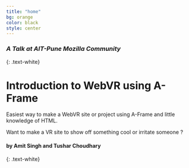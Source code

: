 ```yaml
---
title: "home"
bg: orange
color: black
style: center
---
```


### *A Talk at AIT-Pune Mozilla Community*
{: .text-white}

<span class="fa-stack subtlecircle" style="font-size:100px; background:rgba(255,166,0,0.1)">
  <i class="fa fa-circle fa-stack-2x text-white"></i>
  <i class="fa fa-bicycle fa-stack-1x text-orange"></i>
</span>

# Introduction to WebVR using A-Frame



Easiest way to make a WebVR site or project using A-Frame and little knowledge of HTML.

Want to make a VR site to show off something cool or irritate someone ? 

#### by Amit Singh and Tushar Choudhary
{: .text-white}
